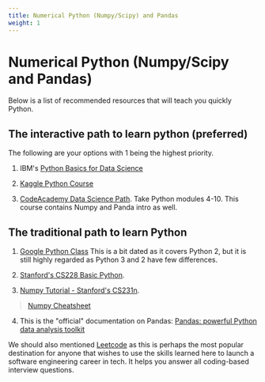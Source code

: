 ```yaml
---
title: Numerical Python (Numpy/Scipy) and Pandas
weight: 1
---
```


# Numerical Python (Numpy/Scipy and Pandas) 

Below is a list of recommended resources that will teach you quickly Python. 

## The interactive path to learn python (preferred)

The following are your options with 1 being the highest priority. 

1. IBM's [Python Basics for Data Science](https://www.edx.org/course/python-basics-for-data-science)

2. [Kaggle Python Course](https://www.kaggle.com/learn/python)

3. [CodeAcademy Data Science Path](https://www.codecademy.com/learn/paths/data-science). Take Python modules 4-10. This course contains Numpy and Panda intro as well. 


## The traditional path to learn  Python

1.  [Google Python Class](https://developers.google.com/edu/python/) This is a bit dated as it covers Python 2, but it is still highly regarded as Python 3 and 2 have few differences.

2. [Stanford's CS228 Basic Python](https://github.com/kuleshov/cs228-material/blob/master/tutorials/python/cs228-python-tutorial.ipynb). 

3. [Numpy Tutorial - Stanford's CS231n](http://cs231n.github.io/python-numpy-tutorial/).
   
> [Numpy Cheatsheet](https://s3.amazonaws.com/assets.datacamp.com/blog_assets/Numpy_Python_Cheat_Sheet.pdf)

4. This is the "official" documentation on Pandas:  [Pandas: powerful Python data analysis toolkit](https://pandas.pydata.org/pandas-docs/stable/pandas.pdf)

We should also mentioned [Leetcode](https://leetcode.com/) as this is perhaps the most popular destination for anyone that wishes to use the skills learned here to launch a software engineering career in tech. It helps you answer all coding-based interview questions. 